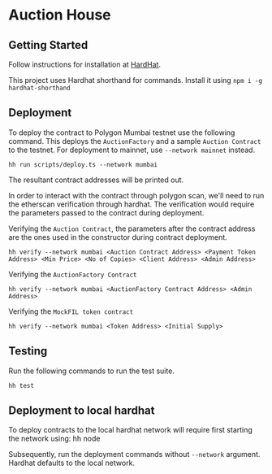 # Auction House

## Getting Started
Follow instructions for installation at [HardHat](https://hardhat.org/getting-started/#installation).

This project uses Hardhat shorthand for commands. Install it using `npm i -g hardhat-shorthand`

## Deployment
To deploy the contract to Polygon Mumbai testnet use the following command. This deploys the `AuctionFactory` and a sample `Auction Contract` to the testnet. For deployment to mainnet, use `--network mainnet` instead.

    hh run scripts/deploy.ts --network mumbai

The resultant contract addresses will be printed out.

In order to interact with the contract through polygon scan, we'll need to run the etherscan verification through hardhat. The verification would require the parameters passed to the contract during deployment.

Verifying the `Auction Contract`, the parameters after the contract address are the ones used in the constructor during contract deployment.

    hh verify --network mumbai <Auction Contract Address> <Payment Token Address> <Min Price> <No of Copies> <Client Address> <Admin Address>

Verifying the `AuctionFactory Contract`

    hh verify --network mumbai <AuctionFactory Contract Address> <Admin Address>

Verifying the `MockFIL token contract`

    hh verify --network mumbai <Token Address> <Initial Supply>

## Testing
Run the following commands to run the test suite.

    hh test

## Deployment to local hardhat
To deploy contracts to the local hardhat network will require first starting the network using:
    hh node

Subsequently, run the deployment commands without `--network` argument. Hardhat defaults to the local network.